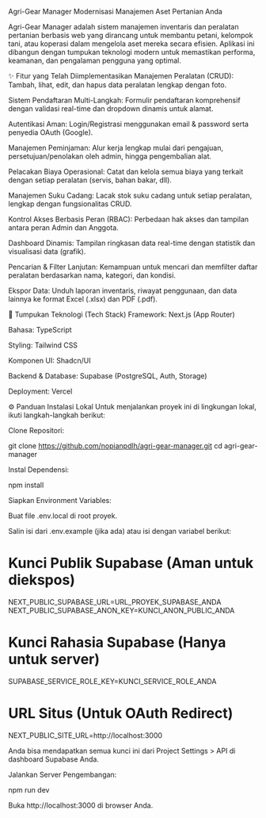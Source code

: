 Agri-Gear Manager
Modernisasi Manajemen Aset Pertanian Anda

Agri-Gear Manager adalah sistem manajemen inventaris dan peralatan pertanian berbasis web yang dirancang untuk membantu petani, kelompok tani, atau koperasi dalam mengelola aset mereka secara efisien. Aplikasi ini dibangun dengan tumpukan teknologi modern untuk memastikan performa, keamanan, dan pengalaman pengguna yang optimal.

✨ Fitur yang Telah Diimplementasikan
Manajemen Peralatan (CRUD): Tambah, lihat, edit, dan hapus data peralatan lengkap dengan foto.

Sistem Pendaftaran Multi-Langkah: Formulir pendaftaran komprehensif dengan validasi real-time dan dropdown dinamis untuk alamat.

Autentikasi Aman: Login/Registrasi menggunakan email & password serta penyedia OAuth (Google).

Manajemen Peminjaman: Alur kerja lengkap mulai dari pengajuan, persetujuan/penolakan oleh admin, hingga pengembalian alat.

Pelacakan Biaya Operasional: Catat dan kelola semua biaya yang terkait dengan setiap peralatan (servis, bahan bakar, dll).

Manajemen Suku Cadang: Lacak stok suku cadang untuk setiap peralatan, lengkap dengan fungsionalitas CRUD.

Kontrol Akses Berbasis Peran (RBAC): Perbedaan hak akses dan tampilan antara peran Admin dan Anggota.

Dashboard Dinamis: Tampilan ringkasan data real-time dengan statistik dan visualisasi data (grafik).

Pencarian & Filter Lanjutan: Kemampuan untuk mencari dan memfilter daftar peralatan berdasarkan nama, kategori, dan kondisi.

Ekspor Data: Unduh laporan inventaris, riwayat penggunaan, dan data lainnya ke format Excel (.xlsx) dan PDF (.pdf).

🚀 Tumpukan Teknologi (Tech Stack)
Framework: Next.js (App Router)

Bahasa: TypeScript

Styling: Tailwind CSS

Komponen UI: Shadcn/UI

Backend & Database: Supabase (PostgreSQL, Auth, Storage)

Deployment: Vercel

⚙️ Panduan Instalasi Lokal
Untuk menjalankan proyek ini di lingkungan lokal, ikuti langkah-langkah berikut:

Clone Repositori:

git clone https://github.com/nopianpdlh/agri-gear-manager.git
cd agri-gear-manager


Instal Dependensi:

npm install


Siapkan Environment Variables:

Buat file .env.local di root proyek.

Salin isi dari .env.example (jika ada) atau isi dengan variabel berikut:

# Kunci Publik Supabase (Aman untuk diekspos)
NEXT_PUBLIC_SUPABASE_URL=URL_PROYEK_SUPABASE_ANDA
NEXT_PUBLIC_SUPABASE_ANON_KEY=KUNCI_ANON_PUBLIC_ANDA

# Kunci Rahasia Supabase (Hanya untuk server)
SUPABASE_SERVICE_ROLE_KEY=KUNCI_SERVICE_ROLE_ANDA

# URL Situs (Untuk OAuth Redirect)
NEXT_PUBLIC_SITE_URL=http://localhost:3000


Anda bisa mendapatkan semua kunci ini dari Project Settings > API di dashboard Supabase Anda.

Jalankan Server Pengembangan:

npm run dev


Buka http://localhost:3000 di browser Anda.
